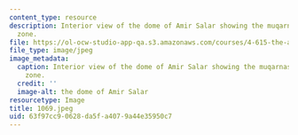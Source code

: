 ```yaml
---
content_type: resource
description: Interior view of the dome of Amir Salar showing the muqarnased transitional
  zone.
file: https://ol-ocw-studio-app-qa.s3.amazonaws.com/courses/4-615-the-architecture-of-cairo-spring-2002/63f97cc90628da5fa4079a44e35950c7_1069.jpeg
file_type: image/jpeg
image_metadata:
  caption: Interior view of the dome of Amir Salar showing the muqarnased transitional
    zone.
  credit: ''
  image-alt: the dome of Amir Salar
resourcetype: Image
title: 1069.jpeg
uid: 63f97cc9-0628-da5f-a407-9a44e35950c7
---
```

